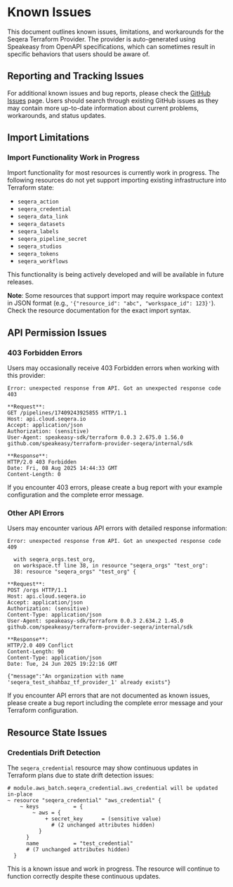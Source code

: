   # Known Issues

  This document outlines known issues, limitations, and workarounds for the Seqera Terraform Provider. The provider is auto-generated using Speakeasy from OpenAPI
  specifications, which can sometimes result in specific behaviors that users should be aware of.

## Reporting and Tracking Issues

For additional known issues and bug reports, please check the [GitHub Issues](https://github.com/seqeralabs/terraform-provider-seqera/issues) page. Users should search through existing GitHub issues as they may contain more up-to-date information about current problems, workarounds, and status updates.

## Import Limitations

### Import Functionality Work in Progress
Import functionality for most resources is currently work in progress. The following resources do not yet support importing existing infrastructure into Terraform state:

- `seqera_action`
- `seqera_credential`
- `seqera_data_link`
- `seqera_datasets`
- `seqera_labels`
- `seqera_pipeline_secret`
- `seqera_studios`
- `seqera_tokens`
- `seqera_workflows`

This functionality is being actively developed and will be available in future releases.

**Note**: Some resources that support import may require workspace context in JSON format (e.g., `'{"resource_id": "abc", "workspace_id": 123}'`). Check the resource documentation for the exact import syntax.

## API Permission Issues

### 403 Forbidden Errors
Users may occasionally receive 403 Forbidden errors when working with this provider:

```
Error: unexpected response from API. Got an unexpected response code 403

**Request**:
GET /pipelines/17409243925855 HTTP/1.1
Host: api.cloud.seqera.io
Accept: application/json
Authorization: (sensitive)
User-Agent: speakeasy-sdk/terraform 0.0.3 2.675.0 1.56.0 github.com/speakeasy/terraform-provider-seqera/internal/sdk

**Response**:
HTTP/2.0 403 Forbidden
Date: Fri, 08 Aug 2025 14:44:33 GMT
Content-Length: 0
```

If you encounter 403 errors, please create a bug report with your example configuration and the complete error message.

### Other API Errors
Users may encounter various API errors with detailed response information:

```
Error: unexpected response from API. Got an unexpected response code 409

  with seqera_orgs.test_org,
  on workspace.tf line 38, in resource "seqera_orgs" "test_org":
  38: resource "seqera_orgs" "test_org" {

**Request**:
POST /orgs HTTP/1.1
Host: api.cloud.seqera.io
Accept: application/json
Authorization: (sensitive)
Content-Type: application/json
User-Agent: speakeasy-sdk/terraform 0.0.3 2.634.2 1.45.0 github.com/speakeasy/terraform-provider-seqera/internal/sdk

**Response**:
HTTP/2.0 409 Conflict
Content-Length: 90
Content-Type: application/json
Date: Tue, 24 Jun 2025 19:22:16 GMT

{"message":"An organization with name 'seqera_test_shahbaz_tf_provider_1' already exists"}
```

If you encounter API errors that are not documented as known issues, please create a bug report including the complete error message and your Terraform configuration.

## Resource State Issues

### Credentials Drift Detection
The `seqera_credential` resource may show continuous updates in Terraform plans due to state drift detection issues:

```hcl
# module.aws_batch.seqera_credential.aws_credential will be updated in-place
~ resource "seqera_credential" "aws_credential" {
    ~ keys           = {
        ~ aws = {
            + secret_key      = (sensitive value)
              # (2 unchanged attributes hidden)
          }
      }
      name           = "test_credential"
      # (7 unchanged attributes hidden)
  }
```

This is a known issue and work in progress. The resource will continue to function correctly despite these continuous updates.
